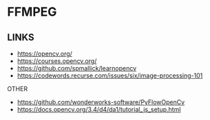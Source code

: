 FFMPEG
=======


LINKS
-----

* https://opencv.org/
* https://courses.opencv.org/
* https://github.com/spmallick/learnopencv
* https://codewords.recurse.com/issues/six/image-processing-101


OTHER
* https://github.com/wonderworks-software/PyFlowOpenCv
* https://docs.opencv.org/3.4/d4/da1/tutorial_js_setup.html

